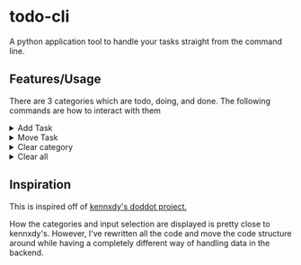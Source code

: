 # todo-cli

A python application tool to handle your tasks straight from the command line.

## Features/Usage

There are 3 categories which are todo, doing, and done. The following commands are how to interact with them

<details> 
    <summary> Add Task </summary>
    Add a task to one of the categories

    Example: `[*] Task: todo update README.md file`

</details>


<details> 
    <summary> Move Task </summary>
    Move a task from one category to another by task id (the 0)

    Example: `[*] Task: todo 0 doing`

</details>


<details> 
    <summary> Clear category </summary>
    Clear a category in its entirety.

    Example: `[*] Category: todo`
</details> 

<details> 
    <summary> Clear all </summary>
    Just the input and it clears all

</details>

## Inspiration

This is inspired off of <a href="https://github.com/kennxdy/doddot">kennxdy's doddot project.</a>

How the categories and input selection are displayed is pretty close to kennxdy's. However, I've rewritten all the code and move the code structure around while having a completely different way of handling data in the backend.

